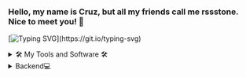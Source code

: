 ### Hello, my name is Cruz, but all my friends call me rssstone. Nice to meet you! 👋


<div>

[![Typing SVG](https://readme-typing-svg.demolab.com?font=Fira+Code&duration=2000&pause=1000&color=F72013&center=true&vCenter=true&width=435&lines=Hi;Improving+the+world%2C;+one+step+at+a+time.)](https://git.io/typing-svg)

</div>

<details align="left">
  <summary>🛠️ My Tools and Software 🛠️</summary>
  <br>
  <p align="left">
  <a href="https://skillicons.dev">
    <img src="https://skillicons.dev/icons?i=github,linux,vscode,idea,discord"/>
  </a>
</p>
</details>
<details align="left">
  <summary>Backend💻</summary>
  <br>
  <p align="left">
  <a href="https://skillicons.dev">
    <img src="https://skillicons.dev/icons?i=java,python"/>
  </a>
</p>
</details>